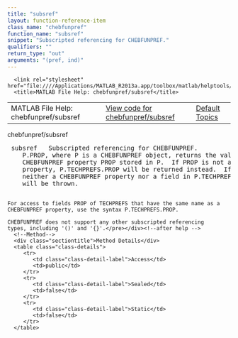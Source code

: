 ```yaml
---
title: "subsref"
layout: function-reference-item
class_name: "chebfunpref"
function_name: "subsref"
snippet: "Subscripted referencing for CHEBFUNPREF."
qualifiers: ""
return_type: "out"
arguments: "(pref, ind)"
---
```


<html>
   <head>
      <meta http-equiv="Content-Type" content="text/html; charset=utf-8">
   
      <link rel="stylesheet" href="file:////Applications/MATLAB_R2013a.app/toolbox/matlab/helptools/private/helpwin.css">
      <title>MATLAB File Help: chebfunpref/subsref</title>
   </head>
   <body>
      <!--Single-page help-->
      <table border="0" cellspacing="0" width="100%">
         <tr class="subheader">
            <td class="headertitle">MATLAB File Help: chebfunpref/subsref</td>
            <td class="subheader-left"><a href="matlab:edit chebfunpref/subsref">View code for chebfunpref/subsref</a></td>
            <td class="subheader-right"><a href="matlab:helpwin">Default Topics</a></td>
         </tr>
      </table>
      <div class="title">chebfunpref/subsref</div>
      <div class="helptext"><pre><!--helptext --> <span class="helptopic">subsref</span>   Subscripted referencing for CHEBFUNPREF.
    P.PROP, where P is a CHEBFUNPREF object, returns the value of the
    CHEBFUNPREF property PROP stored in P.  If PROP is not a CHEBFUNPREF
    property, P.TECHPREFS.PROP will be returned instead.  If PROP is
    neither a CHEBFUNPREF property nor a field in P.TECHPREFS, an error
    will be thrown.
 
    For access to fields PROP of TECHPREFS that have the same name as a
    CHEBFUNPREF property, use the syntax P.TECHPREFS.PROP.
 
    CHEBFUNPREF does not support any other subscripted referencing
    types, including '()' and '{}'.</pre></div><!--after help -->
      <!--Method-->
      <div class="sectiontitle">Method Details</div>
      <table class="class-details">
         <tr>
            <td class="class-detail-label">Access</td>
            <td>public</td>
         </tr>
         <tr>
            <td class="class-detail-label">Sealed</td>
            <td>false</td>
         </tr>
         <tr>
            <td class="class-detail-label">Static</td>
            <td>false</td>
         </tr>
      </table>
   </body>
</html>

